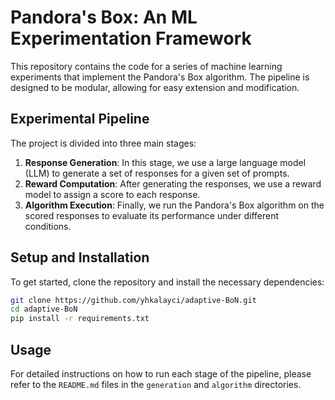 # Pandora's Box: An ML Experimentation Framework

This repository contains the code for a series of machine learning experiments that implement the Pandora's Box algorithm. The pipeline is designed to be modular, allowing for easy extension and modification.

## Experimental Pipeline

The project is divided into three main stages:

1.  **Response Generation**: In this stage, we use a large language model (LLM) to generate a set of responses for a given set of prompts.
2.  **Reward Computation**: After generating the responses, we use a reward model to assign a score to each response.
3.  **Algorithm Execution**: Finally, we run the Pandora's Box algorithm on the scored responses to evaluate its performance under different conditions.

## Setup and Installation

To get started, clone the repository and install the necessary dependencies:

```bash
git clone https://github.com/yhkalayci/adaptive-BoN.git
cd adaptive-BoN
pip install -r requirements.txt
```

## Usage

For detailed instructions on how to run each stage of the pipeline, please refer to the `README.md` files in the `generation` and `algorithm` directories.
